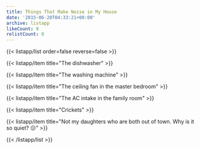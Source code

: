 ```yaml
---
title: Things That Make Noise in My House
date: '2015-06-20T04:33:21+00:00'
archive: listapp
likeCount: 9
relistCount: 0
---
```



{{< listapp/list order=false reverse=false >}}

   {{< listapp/item title="The dishwasher" >}}

   {{< listapp/item title="The washing machine" >}}

   {{< listapp/item title="The ceiling fan in the master bedroom" >}}

   {{< listapp/item title="The AC intake in the family room" >}}

   {{< listapp/item title="Crickets" >}}

   {{< listapp/item title="Not my daughters who are both out of town. Why is it so quiet? 😕" >}}

{{< /listapp/list >}}
